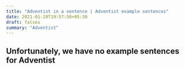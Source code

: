 ```yaml
---
title: "Adventist in a sentence | Adventist example sentences"
date: 2021-01-20T19:57:50+05:30
draft: falses
summary: "Adventist"
---
```

## Unfortunately, we have no example sentences for Adventist                 
